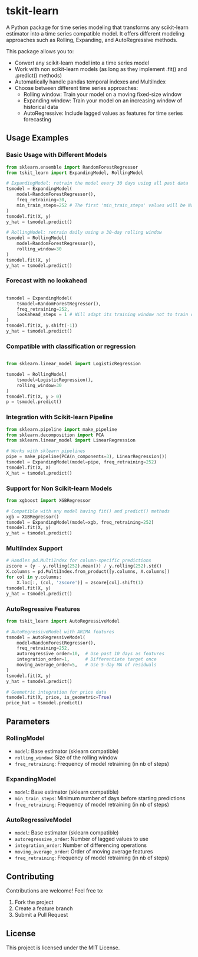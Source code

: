 # tskit-learn

A Python package for time series modeling that transforms any scikit-learn estimator into a time series compatible model. It offers different modeling approaches such as Rolling, Expanding, and AutoRegressive methods.

This package allows you to:
- Convert any scikit-learn model into a time series model
- Work with non scikit-learn models (as long as they implement .fit() and .predict() methods)
- Automatically handle pandas temporal indexes and MultiIndex
- Choose between different time series approaches:
  - Rolling window: Train your model on a moving fixed-size window
  - Expanding window: Train your model on an increasing window of historical data
  - AutoRegressive: Include lagged values as features for time series forecasting

## Usage Examples

### Basic Usage with Different Models

```python
from sklearn.ensemble import RandomForestRegressor
from tskit_learn import ExpandingModel, RollingModel

# ExpandingModel: retrain the model every 30 days using all past data
tsmodel = ExpandingModel(
    model=RandomForestRegressor(), 
    freq_retraining=30, 
    min_train_steps=252 # The first 'min_train_steps' values will be NaN
)
tsmodel.fit(X, y)
y_hat = tsmodel.predict()

# RollingModel: retrain daily using a 30-day rolling window
tsmodel = RollingModel(
    model=RandomForestRegressor(), 
    rolling_window=30
)
tsmodel.fit(X, y)
y_hat = tsmodel.predict()

```

### Forecast with no lookahead
```python

tsmodel = ExpandingModel(
    tsmodel=RandomForestRegressor(), 
    freq_retraining=252, 
    lookahead_steps = 1 # Will adapt its training window not to train on look ahead
) 
tsmodel.fit(X, y.shift(-1))
y_hat = tsmodel.predict()
```

### Compatible with classification or regression
```python

from sklearn.linear_model import LogisticRegression

tsmodel = RollingModel(
    tsmodel=LogisticRegression(), 
    rolling_window=30
)
tsmodel.fit(X, y > 0)
p = tsmodel.predict()

```

### Integration with Scikit-learn Pipeline

```python
from sklearn.pipeline import make_pipeline
from sklearn.decomposition import PCA
from sklearn.linear_model import LinearRegression

# Works with sklearn pipelines
pipe = make_pipeline(PCA(n_components=3), LinearRegression())
tsmodel = ExpandingModel(model=pipe, freq_retraining=252)
tsmodel.fit(X, X)
X_hat = tsmodel.predict()
```

### Support for Non Scikit-learn Models

```python
from xgboost import XGBRegressor

# Compatible with any model having fit() and predict() methods
xgb = XGBRegressor()
tsmodel = ExpandingModel(model=xgb, freq_retraining=252)
tsmodel.fit(X, y)
y_hat = tsmodel.predict()
```

### MultiIndex Support

```python
# Handles pd.MultiIndex for column-specific predictions
zscore = (y - y.rolling(252).mean()) / y.rolling(252).std()
X.columns = pd.MultiIndex.from_product([y.columns, X.columns])
for col in y.columns:
    X.loc[:, (col, 'zscore')] = zscore[col].shift(1)
tsmodel.fit(X, y) 
y_hat = tsmodel.predict()
```

### AutoRegressive Features

```python
from tskit_learn import AutoRegressiveModel

# AutoRegressiveModel with ARIMA features
tsmodel = AutoRegressiveModel(
    model=RandomForestRegressor(), 
    freq_retraining=252, 
    autoregressive_order=10,  # Use past 10 days as features
    integration_order=1,      # Differentiate target once
    moving_average_order=5,   # Use 5-day MA of residuals
)
tsmodel.fit(X, y)
y_hat = tsmodel.predict()

# Geometric integration for price data
tsmodel.fit(X, price, is_geometric=True) 
price_hat = tsmodel.predict()
```

## Parameters

### RollingModel
- `model`: Base estimator (sklearn compatible)
- `rolling_window`: Size of the rolling window
- `freq_retraining`: Frequency of model retraining (in nb of steps)

### ExpandingModel
- `model`: Base estimator (sklearn compatible)
- `min_train_steps`: Minimum number of days before starting predictions
- `freq_retraining`: Frequency of model retraining (in nb of steps)

### AutoRegressiveModel
- `model`: Base estimator (sklearn compatible)
- `autoregressive_order`: Number of lagged values to use
- `integration_order`: Number of differencing operations
- `moving_average_order`: Order of moving average features
- `freq_retraining`: Frequency of model retraining (in nb of steps)

## Contributing

Contributions are welcome! Feel free to:
1. Fork the project
2. Create a feature branch
3. Submit a Pull Request

## License

This project is licensed under the MIT License.
```